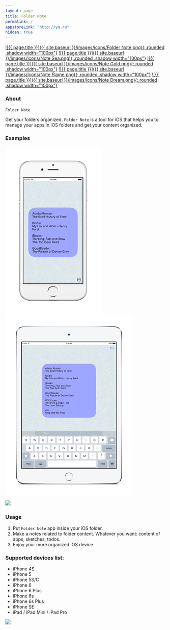 ```yaml
---
layout: page
title: Folder Note
permalink: /
appstoreLink: "http://ya.ru"
hidden: true
---
```


<a href="{{ page.appstoreLink }}" property="schema:image">![{{ page.title }}]({{ site.baseurl }}/images/icons/Folder Note.png){:.rounded .shadow width="100px"}</a>
<a href="{{ page.appstoreLink }}" property="schema:image">![{{ page.title }}]({{ site.baseurl }}/images/icons/Note Sea.png){:.rounded .shadow width="100px"}</a>
<a href="{{ page.appstoreLink }}" property="schema:image">![{{ page.title }}]({{ site.baseurl }}/images/icons/Note Gold.png){:.rounded .shadow width="100px"}</a>
<a href="{{ page.appstoreLink }}" property="schema:image">![{{ page.title }}]({{ site.baseurl }}/images/icons/Note Flame.png){:.rounded .shadow width="100px"}</a>
<a href="{{ page.appstoreLink }}" property="schema:image">![{{ page.title }}]({{ site.baseurl }}/images/icons/Note Dream.png){:.rounded .shadow width="100px"}</a>

### About

`Folder Note`

Get your folders organized. `Folder Note` is a tool for iOS that helps you to manage your apps in iOS folders and get your content organized.

### Examples

<img style="width: 300px" src="images/iphone6.png" /> <img style="width: 400px" src="images/ipad.png" />

<a property="schema:url" content="{{ page.appstoreLink }}" href="{{ page.appstoreLink }}"><img src="{{ site.baseurl }}/images/App Store Badge/Download_on_the_App_Store_Badge_US-UK_135x40.png" /></a>


### Usage

1. Put `Folder Note` app inside your iOS folder.
2. Make a notes related to folder content. Whatever you want: content of apps, sketches, todos.
3. Enjoy your more organized iOS device



### Supported devices list:

- iPhone 4S
- iPhone 5
- iPhone 5S/C
- iPhone 6
- iPhone 6 Plus
- iPhone 6s
- iPhone 6s Plus
- iPhone SE
- iPad / iPad Mini / iPad Pro

<a property="schema:url" content="{{ page.appstoreLink }}" href="{{ page.appstoreLink }}"><img src="{{ site.baseurl }}/images/App Store Badge/Download_on_the_App_Store_Badge_US-UK_135x40.png" /></a>
